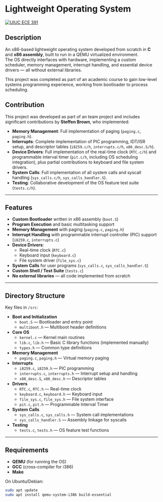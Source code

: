 # Lightweight Operating System

[![UIUC ECE 391](https://img.shields.io/badge/Course-ECE%20391-orange)](https://ece.illinois.edu/)

## Description
An x86-based lightweight operating system developed from scratch in **C** and **x86 assembly**, built to run in a QEMU virtualized environment.  
The OS directly interfaces with hardware, implementing a custom scheduler, memory management, interrupt handling, and essential device drivers — all without external libraries.  

This project was completed as part of an academic course to gain low-level systems programming experience, working from bootloader to process scheduling.

## Contribution
This project was developed as part of an team project and includes significant contributions by **Steffen Brown**, who implemented:
- **Memory Management**: Full implementation of paging (`paging.c`, `paging.h`).
- **Interrupts**: Complete implementation of PIC programming, IDT/ISR setup, and descriptor tables (`i8259.c/h`, `interrupts.c/h`, `x86_desc.S/h`).
- **Device Drivers**: Full implementation of the real-time clock (`RTC.c/h`) and programmable interval timer (`pit.c/h`, including OS scheduling integration), plus partial contributions to keyboard and file system drivers.
- **System Calls**: Full implementation of all system calls and syscall handling (`sys_calls.c/h`, `sys_calls_handler.S`).
- **Testing**: Collaborative development of the OS feature test suite (`tests.c/h`).

---

## Features
- **Custom Bootloader** written in x86 assembly (`boot.S`)
- **Program Execution** and basic multitasking support
- **Memory Management** with paging (`paging.c`, `paging.h`)
- **Interrupt Handling** with programmable interrupt controller (PIC) support (`i8259.c`, `interrupts.c`)
- **Device Drivers**:
  - Real-time clock (`RTC.c`)
  - Keyboard input (`keyboard.c`)
  - File system driver (`file_sys.c`)
- **System Calls** for user programs (`sys_calls.c`, `sys_calls_handler.S`)
- **Custom Shell / Test Suite** (`tests.c`)
- **No external libraries** — all code implemented from scratch

---

## Directory Structure
Key files in `/src`:

- **Boot and Initialization**
  - `boot.S` — Bootloader and entry point
  - `multiboot.h` — Multiboot header definitions
- **Core OS**
  - `kernel.c` — Kernel main routines
  - `lib.c`, `lib.h` — Basic C library functions (implemented manually)
  - `types.h` — Common type definitions
- **Memory Management**
  - `paging.c`, `paging.h` — Virtual memory paging
- **Interrupts**
  - `i8259.c`, `i8259.h` — PIC programming
  - `interrupts.c`, `interrupts.h` — Interrupt setup and handling
  - `x86_desc.S`, `x86_desc.h` — Descriptor tables
- **Drivers**
  - `RTC.c`, `RTC.h` — Real-time clock
  - `keyboard.c`, `keyboard.h` — Keyboard input
  - `file_sys.c`, `file_sys.h` — File system interface
  - `pit.c`, `pit.h` — Programmable Interval Timer
- **System Calls**
  - `sys_calls.c`, `sys_calls.h` — System call implementations
  - `sys_calls_handler.S` — Assembly linkage for syscalls
- **Testing**
  - `tests.c`, `tests.h` — OS feature test functions

---

## Requirements
- **QEMU** (for running the OS)  
- **GCC** (cross-compiler for i386)  
- **Make**  

On Ubuntu/Debian:
```bash
sudo apt update
sudo apt install qemu-system-i386 build-essential


